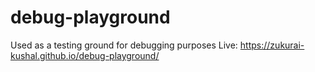 # debug-playground
Used as a testing ground for debugging purposes
Live: https://zukurai-kushal.github.io/debug-playground/
